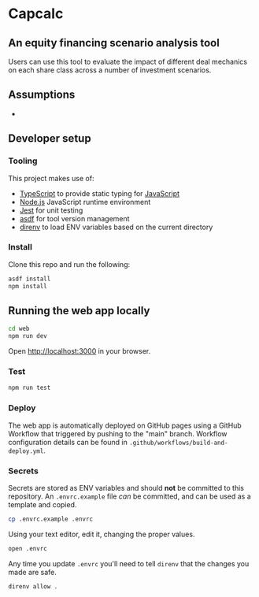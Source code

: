 # Capcalc

## An equity financing scenario analysis tool

Users can use this tool to evaluate the impact of different deal mechanics on each share class across a number of investment scenarios.

## Assumptions

-

## Developer setup

### Tooling

This project makes use of:

- [TypeScript](https://www.typescriptlang.org) to provide static typing for [JavaScript](https://en.wikipedia.org/wiki/JavaScript)
- [Node.js](https://nodejs.org) JavaScript runtime environment
- [Jest](https://jestjs.io) for unit testing
- [asdf](https://asdf-vm.com) for tool version management
- [direnv](https://direnv.net) to load ENV variables based on the current directory

### Install

Clone this repo and run the following:

```bash
asdf install
npm install
```

## Running the web app locally

```bash
cd web
npm run dev
```

Open [http://localhost:3000](http://localhost:3000/) in your browser.

### Test

```bash
npm run test
```

### Deploy

The web app is automatically deployed on GitHub pages using a GitHub Workflow that triggered by pushing to the "main" branch. Workflow configuration details can be found in `.github/workflows/build-and-deploy.yml`.

### Secrets

Secrets are stored as ENV variables and should **not** be committed to this repository. An `.envrc.example` file _can_ be committed, and can be used as a template and copied.

```bash
cp .envrc.example .envrc
```

Using your text editor, edit it, changing the proper values.

```bash
open .envrc
```

Any time you update `.envrc` you'll need to tell `direnv` that the changes you made are safe.

```bash
direnv allow .
```

